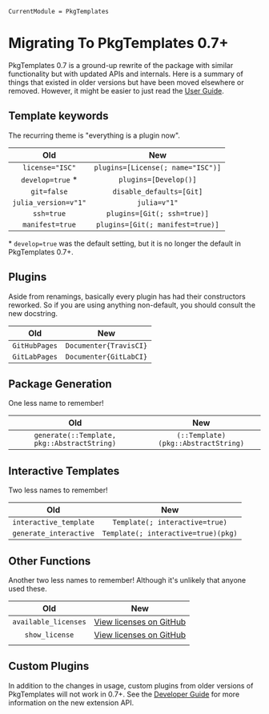 ```@meta
CurrentModule = PkgTemplates
```

# Migrating To PkgTemplates 0.7+

PkgTemplates 0.7 is a ground-up rewrite of the package with similar functionality but with updated APIs and internals.
Here is a summary of things that existed in older versions but have been moved elsewhere or removed.
However, it might be easier to just read the [User Guide](user.md).

## Template keywords

The recurring theme is "everything is a plugin now".

| Old                  | New                               |
| :------------------: | :-------------------------------: |
| `license="ISC"`      | `plugins=[License(; name="ISC")]` |
| `develop=true` *     | `plugins=[Develop()]`             |
| `git=false`          | `disable_defaults=[Git]`          |
| `julia_version=v"1"` | `julia=v"1"`                      |
| `ssh=true`           | `plugins=[Git(; ssh=true)]`       |
| `manifest=true`      | `plugins=[Git(; manifest=true)]`  |

\* `develop=true` was the default setting, but it is no longer the default in PkgTemplates 0.7+.

## Plugins

Aside from renamings, basically every plugin has had their constructors reworked.
So if you are using anything non-default, you should consult the new docstring.

| Old           | New                    |
| :-----------: | :--------------------: |
| `GitHubPages` | `Documenter{TravisCI}` |
| `GitLabPages` | `Documenter{GitLabCI}` |

## Package Generation

One less name to remember!

| Old                                         | New                                 |
| :-----------------------------------------: | :---------------------------------: |
| `generate(::Template, pkg::AbstractString)` | `(::Template)(pkg::AbstractString)` |

## Interactive Templates

Two less names to remember!

| Old                    | New                                 |
| :--------------------: | :---------------------------------: |
| `interactive_template` | `Template(; interactive=true)`      |
| `generate_interactive` | `Template(; interactive=true)(pkg)` |

## Other Functions

Another two less names to remember!
Although it's unlikely that anyone used these.

| Old                  | New                                                                                                  |
| :------------------: | :--------------------------------------------------------------------------------------------------: |
| `available_licenses` | [View licenses on GitHub](https://github.com/invenia/PkgTemplates.jl/tree/master/templates/licenses) |
| `show_license`       | [View licenses on GitHub](https://github.com/invenia/PkgTemplates.jl/tree/master/templates/licenses) |
|                      |                                                                                                      |

## Custom Plugins

In addition to the changes in usage, custom plugins from older versions of PkgTemplates will not work in 0.7+.
See the [Developer Guide](developer.md) for more information on the new extension API.
